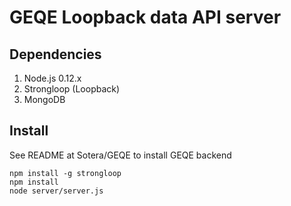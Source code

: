 # GEQE Loopback data API server

## Dependencies

1. Node.js 0.12.x
2. Strongloop (Loopback)
4. MongoDB

## Install

See README at Sotera/GEQE to install GEQE backend

```
npm install -g strongloop
npm install
node server/server.js
```

